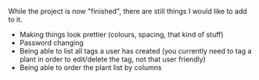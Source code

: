 While the project is now "finished", there are still things I would like to add to it.  

- Making things look prettier (colours, spacing, that kind of stuff)
- Password changing
- Being able to list all tags a user has created (you currently need to tag a plant in order to edit/delete the tag, not that user friendly)
- Being able to order the plant list by columns

